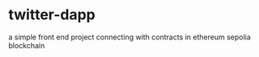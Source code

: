 # twitter-dapp
a simple front end project connecting with contracts in ethereum sepolia blockchain 
